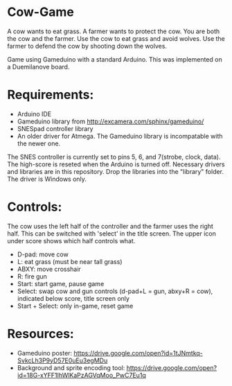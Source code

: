 # Cow-Game
A cow wants to eat grass. A farmer wants to protect the cow. You are both the cow and the farmer. Use the cow to eat grass and avoid wolves. Use the farmer to defend the cow by shooting down the wolves.

Game using Gameduino with a standard Arduino. This was implemented on a Duemilanove board.

# Requirements:

* Arduino IDE
* Gameduino library from http://excamera.com/sphinx/gameduino/
* SNESpad controller library
* An older driver for Atmega. The Gameduino library is incompatable with the newer one.
  
The SNES controller is currently set to pins 5, 6, and 7(strobe, clock, data).
The high-score is reseted when the Arduino is turned off.
Necessary drivers and libraries are in this repository. Drop the libraries into the "library" folder. The driver is Windows only.

# Controls:

The cow uses the left half of the controller and the farmer uses the right half. This can be switched with 'select' in the title screen. The upper icon under score shows which half controls what.

* D-pad: move cow
* L: eat grass (must be near tall grass)
* ABXY: move crosshair
* R: fire gun
* Start: start game, pause game
* Select: swap cow and gun controls (d-pad+L = gun, abxy+R = cow), indicated below score, title screen only
* Start + Select: only in-game, reset game

# Resources:

* Gameduino poster: https://drive.google.com/open?id=1tJNmtkq-SvkcLh3P9yD57E0uEu3egMDu
* Background and sprite encoding tool: https://drive.google.com/open?id=18G-xYFF1IhWlKaPzAGVqMoo_PwC7Eu1q

